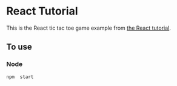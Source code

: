 # React Tutorial

This is the React tic tac toe game example from [the React tutorial](http://facebook.github.io/react/tutorial/tutorial.html).

## To use

### Node

```sh
npm  start
```